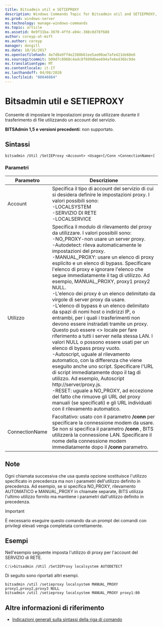 ```yaml
---
title: Bitsadmin util e SETIEPROXY
description: Windows Commands Topic for Bitsadmin util and SETIEPROXY, che consente di impostare le impostazioni proxy da utilizzare durante il trasferimento di file utilizzando un account del servizio.
ms.prod: windows-server
ms.technology: manage-windows-commands
ms.topic: article
ms.assetid: 0e9f31ba-3070-4ffd-a94c-388c8d78f688
author: coreyp-at-msft
ms.author: coreyp
manager: dongill
ms.date: 10/16/2017
ms.openlocfilehash: 4e7d8a9ff4e2388b61ee5ae00ae7afe421de68e6
ms.sourcegitcommit: b00d7c8968c4adc8f699dbee694afe6ed36bc9de
ms.translationtype: MT
ms.contentlocale: it-IT
ms.lasthandoff: 04/08/2020
ms.locfileid: "80848884"
---
```

# <a name="bitsadmin-util-and-setieproxy"></a>Bitsadmin util e SETIEPROXY

Consente di impostare le impostazioni proxy da utilizzare durante il trasferimento di file utilizzando un account del servizio.

**BITSAdmin 1,5 e versioni precedenti**: non supportato.

## <a name="syntax"></a>Sintassi

```
bitsadmin /Util /SetIEProxy <Account> <Usage>[/Conn <ConnectionName>]
```

### <a name="parameters"></a>Parametri

|Parametro|Descrizione|
|---------|-----------|
|Account|Specifica il tipo di account del servizio di cui si desidera definire le impostazioni proxy. I valori possibili sono:</br>-LOCALSYSTEM</br>-SERVIZIO DI RETE</br>-LOCALSERVICE|
|Utilizzo|Specifica il modulo di rilevamento del proxy da utilizzare. I valori possibili sono:</br>-NO_PROXY-non usare un server proxy.</br>-Autodetect: rileva automaticamente le impostazioni del proxy.</br>-MANUAL_PROXY: usare un elenco di proxy esplicito e un elenco di bypass. Specificare l'elenco di proxy e ignorare l'elenco che segue immediatamente il tag di utilizzo. Ad esempio, MANUAL_PROXY, proxy1 proxy2 NULL.</br>    -L'elenco dei proxy è un elenco delimitato da virgole di server proxy da usare.</br>    -L'elenco di bypass è un elenco delimitato da spazi di nomi host o indirizzi IP, o entrambi, per i quali i trasferimenti non devono essere instradati tramite un proxy. Questo può essere \<> locale per fare riferimento a tutti i server nella stessa LAN. I valori NULL o possono essere usati per un elenco di bypass proxy vuoto.</br>-Autoscript, uguale al rilevamento automatico, con la differenza che viene eseguito anche uno script. Specificare l'URL di script immediatamente dopo il tag di utilizzo. Ad esempio, Autoscript http://server/proxy.js.</br>-RESET: uguale a NO_PROXY, ad eccezione del fatto che rimuove gli URL del proxy manuali (se specificati) e gli URL individuati con il rilevamento automatico.|
|ConnectionName|Facoltativo: usato con il parametro **/conn** per specificare la connessione modem da usare. Se non si specifica il parametro **/conn** , BITS utilizzerà la connessione LAN. Specificare il nome della connessione modem immediatamente dopo il **/conn** parametro.|

## <a name="remarks"></a>Note

Ogni chiamata successiva che usa questa opzione sostituisce l'utilizzo specificato in precedenza ma non i parametri dell'utilizzo definito in precedenza. Ad esempio, se si specifica NO_PROXY, rilevamento AUTOMATICO e MANUAL_PROXY in chiamate separate, BITS utilizza l'ultimo utilizzo fornito ma mantiene i parametri dall'utilizzo definito in precedenza.

> [!IMPORTANT]
> È necessario eseguire questo comando da un prompt dei comandi con privilegi elevati venga completata correttamente.

## <a name="examples"></a>Esempi

Nell'esempio seguente imposta l'utilizzo di proxy per l'account del SERVIZIO di RETE.

```
C:\>bitsadmin /Util /SetIEProxy localsystem AUTODETECT
```

Di seguito sono riportati altri esempi.

```
bitsadmin /util /setieproxy localsystem MANUAL_PROXY proxy1,proxy2,proxy3 NULL
bitsadmin /util /setieproxy localsystem MANUAL_PROXY proxy1:80 
```

## <a name="additional-references"></a>Altre informazioni di riferimento

- [Indicazioni generali sulla sintassi della riga di comando](command-line-syntax-key.md)